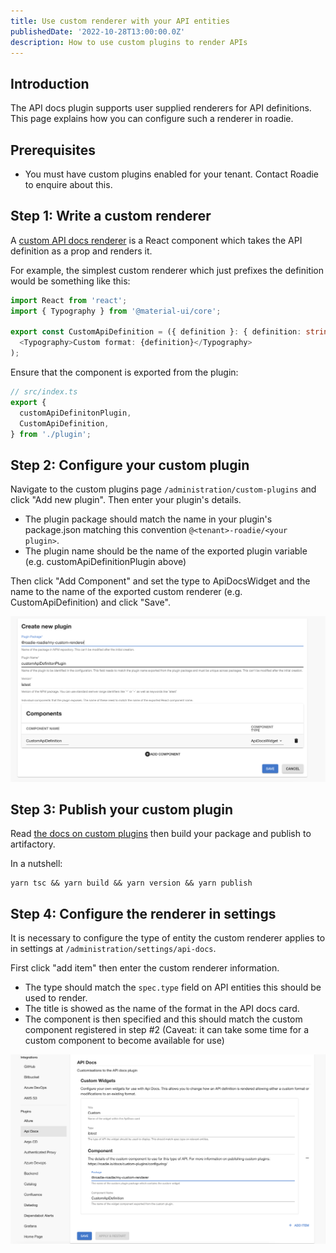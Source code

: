 ```yaml
---
title: Use custom renderer with your API entities
publishedDate: '2022-10-28T13:00:00.0Z'
description: How to use custom plugins to render APIs
---
```


## Introduction

The API docs plugin supports user supplied renderers for API definitions. This page explains how you can configure such
a renderer in roadie.

## Prerequisites

* You must have custom plugins enabled for your tenant. Contact Roadie to enquire about this.

## Step 1: Write a custom renderer

A [custom API docs renderer](https://www.npmjs.com/package/@backstage/plugin-api-docs#custom-api-renderings) is a React 
component which takes the API definition as a prop and renders it.

For example, the simplest custom renderer which just prefixes the definition would be something like this:

```typescript jsx
import React from 'react';
import { Typography } from '@material-ui/core';

export const CustomApiDefinition = ({ definition }: { definition: string }) => (
  <Typography>Custom format: {definition}</Typography>
);
```

Ensure that the component is exported from the plugin:

```typescript
// src/index.ts
export {
  customApiDefinitonPlugin,
  CustomApiDefinition,
} from './plugin';
```

## Step 2: Configure your custom plugin

Navigate to the custom plugins page `/administration/custom-plugins` and click "Add new plugin". Then enter your plugin's
details.
- The plugin package should match the name in your plugin's package.json matching this convention `@<tenant>-roadie/<your plugin>`.
- The plugin name should be the name of the exported plugin variable (e.g. customApiDefinitionPlugin above)

Then click "Add Component" and set the type to ApiDocsWidget and the name to the name of the exported custom renderer
(e.g. CustomApiDefinition) and click "Save".

![custom plugin config](./custom-plugin-config.png)

## Step 3: Publish your custom plugin

Read [the docs on custom plugins](/docs/custom-plugins/configuring) then build your package and publish to artifactory.

In a nutshell:
```
yarn tsc && yarn build && yarn version && yarn publish
```

## Step 4: Configure the renderer in settings

It is necessary to configure the type of entity the custom renderer applies to in settings at `/administration/settings/api-docs`.

First click "add item" then enter the custom renderer information. 
- The type should match the `spec.type` field on API entities this should be used to render. 
- The title is showed as the name of the format in the API docs card. 
- The component is then specified and this should match the custom component registered in step #2 
(Caveat: it can take some time for a custom component to become available for use) 

![settings page](./settings.png)

